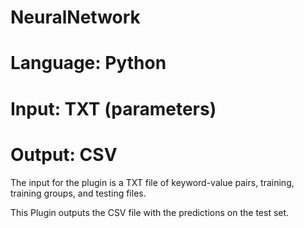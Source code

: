 # NeuralNetwork
# Language: Python
# Input: TXT (parameters)
# Output: CSV 

The input for the plugin is a TXT file of keyword-value pairs, training, training groups, and testing files.

This Plugin outputs the CSV file with the predictions on the test set.
